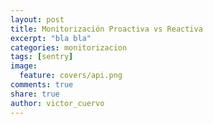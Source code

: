 ```yaml
---
layout: post
title: Monitorización Proactiva vs Reactiva
excerpt: "bla bla"
categories: monitorizacion
tags: [sentry]
image:
  feature: covers/api.png
comments: true
share: true
author: victor_cuervo
---
```

